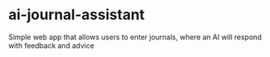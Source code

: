# ai-journal-assistant
Simple web app that allows users to enter journals, where an AI will respond with feedback and advice
